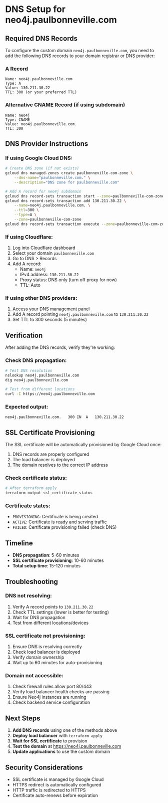 # DNS Setup for neo4j.paulbonneville.com

## Required DNS Records

To configure the custom domain `neo4j.paulbonneville.com`, you need to add the following DNS records to your domain registrar or DNS provider:

### A Record
```
Name: neo4j.paulbonneville.com
Type: A
Value: 130.211.30.22
TTL: 300 (or your preferred TTL)
```

### Alternative CNAME Record (if using subdomain)
```
Name: neo4j
Type: CNAME
Value: neo4j.paulbonneville.com.
TTL: 300
```

## DNS Provider Instructions

### If using Google Cloud DNS:
```bash
# Create DNS zone (if not exists)
gcloud dns managed-zones create paulbonneville-com-zone \
    --dns-name="paulbonneville.com." \
    --description="DNS zone for paulbonneville.com"

# Add A record for neo4j subdomain
gcloud dns record-sets transaction start --zone=paulbonneville-com-zone
gcloud dns record-sets transaction add 130.211.30.22 \
    --name=neo4j.paulbonneville.com. \
    --ttl=300 \
    --type=A \
    --zone=paulbonneville-com-zone
gcloud dns record-sets transaction execute --zone=paulbonneville-com-zone
```

### If using Cloudflare:
1. Log into Cloudflare dashboard
2. Select your domain `paulbonneville.com`
3. Go to DNS > Records
4. Add A record:
   - Name: `neo4j`
   - IPv4 address: `130.211.30.22`
   - Proxy status: DNS only (turn off proxy for now)
   - TTL: Auto

### If using other DNS providers:
1. Access your DNS management panel
2. Add A record pointing `neo4j.paulbonneville.com` to `130.211.30.22`
3. Set TTL to 300 seconds (5 minutes)

## Verification

After adding the DNS records, verify they're working:

### Check DNS propagation:
```bash
# Test DNS resolution
nslookup neo4j.paulbonneville.com
dig neo4j.paulbonneville.com

# Test from different locations
curl -I https://neo4j.paulbonneville.com
```

### Expected output:
```
neo4j.paulbonneville.com.	300	IN	A	130.211.30.22
```

## SSL Certificate Provisioning

The SSL certificate will be automatically provisioned by Google Cloud once:

1. DNS records are properly configured
2. The load balancer is deployed
3. The domain resolves to the correct IP address

### Check certificate status:
```bash
# After terraform apply
terraform output ssl_certificate_status
```

### Certificate states:
- `PROVISIONING`: Certificate is being created
- `ACTIVE`: Certificate is ready and serving traffic
- `FAILED`: Certificate provisioning failed (check DNS)

## Timeline

- **DNS propagation**: 5-60 minutes
- **SSL certificate provisioning**: 10-60 minutes
- **Total setup time**: 15-120 minutes

## Troubleshooting

### DNS not resolving:
1. Verify A record points to `130.211.30.22`
2. Check TTL settings (lower is better for testing)
3. Wait for DNS propagation
4. Test from different locations/devices

### SSL certificate not provisioning:
1. Ensure DNS is resolving correctly
2. Check load balancer is deployed
3. Verify domain ownership
4. Wait up to 60 minutes for auto-provisioning

### Domain not accessible:
1. Check firewall rules allow port 80/443
2. Verify load balancer health checks are passing
3. Ensure Neo4j instances are running
4. Check backend service configuration

## Next Steps

1. **Add DNS records** using one of the methods above
2. **Deploy load balancer** with `terraform apply`
3. **Wait for SSL certificate** to provision
4. **Test the domain** at https://neo4j.paulbonneville.com
5. **Update applications** to use the custom domain

## Security Considerations

- SSL certificate is managed by Google Cloud
- HTTPS redirect is automatically configured
- HTTP traffic is redirected to HTTPS
- Certificate auto-renews before expiration
